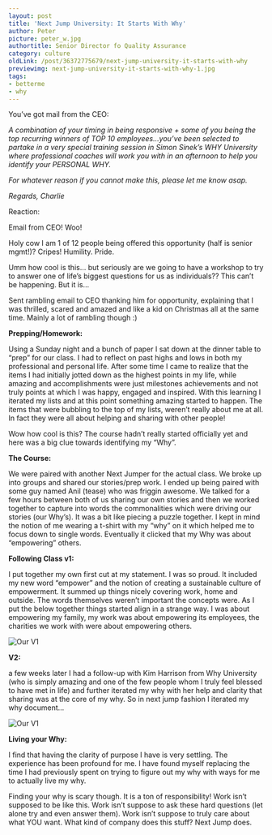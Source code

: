 ```yaml
---
layout: post
title: 'Next Jump University: It Starts With Why'
author: Peter
picture: peter_w.jpg
authortitle: Senior Director fo Quality Assurance
category: culture
oldLink: /post/36372775679/next-jump-university-it-starts-with-why
previewimg: next-jump-university-it-starts-with-why-1.jpg
tags:
- betterme
- why
---
```


You’ve got mail from the CEO:

*A combination of your timing in being responsive + some of you being the top recurring winners of TOP 10 employees…you’ve been selected to partake in a very special training session in Simon Sinek’s WHY University where professional coaches will work you with in an afternoon to help you identify your PERSONAL WHY.*

*For whatever reason if you cannot make this, please let me know asap.*

*Regards,*
*Charlie*

Reaction:

Email from CEO! Woo!

Holy cow I am 1 of 12 people being offered this opportunity (half is senior mgmt!)? Cripes! Humility. Pride.

Umm how cool is this… but seriously are we going to have a workshop to try to answer one of life’s biggest questions for us as individuals?? This can’t be happening. But it is…

Sent rambling email to CEO thanking him for opportunity, explaining that I was thrilled, scared and amazed and like a kid on Christmas all at the same time. Mainly a lot of rambling though :)


**Prepping/Homework:**

Using a Sunday night and a bunch of paper I sat down at the dinner table to “prep” for our class. I had to reflect on past highs and lows in both my professional and personal life. After some time I came to realize that the items I had initially jotted down as the highest points in my life, while amazing and accomplishments were just milestones achievements and not truly points at which I was happy, engaged and inspired. With this learning I iterated my lists and at this point something amazing started to happen. The items that were bubbling to the top of my lists, weren’t really about me at all. In fact they were all about helping and sharing with other people!

Wow how cool is this? The course hadn’t really started officially yet and here was a big clue towards identifying my “Why”.

**The Course:**

We were paired with another Next Jumper for the actual class. We broke up into groups and shared our stories/prep work. I ended up being paired with some guy named Anil (tease) who was friggin awesome. We talked for a few hours between both of us sharing our own stories and then we worked together to capture into words the commonalities which were driving our stories (our Why’s). It was a bit like piecing a puzzle together. I kept in mind the notion of me wearing a t-shirt with my “why” on it which helped me to focus down to single words. Eventually it clicked that my Why was about “empowering” others.

**Following Class v1:**

I put together my own first cut at my statement. I was so proud. It included my new word “empower” and the notion of creating a sustainable culture of empowerment. It summed up things nicely covering work, home and outside. The words themselves weren’t important the concepts were.
As I put the below together things started align in a strange way. I was about empowering my family, my work was about empowering its employees, the charities we work with were about empowering others.


![Our V1](/images/next-jump-university-it-starts-with-why-1.jpg)

**V2:**

a few weeks later I had a follow-up with Kim Harrison from Why University (who is simply amazing and one of the few people whom I truly feel blessed to have met in life) and further iterated my why with her help and clarity that sharing was at the core of my why. So in next jump fashion I iterated my why document…

![Our V1](/images/next-jump-university-it-starts-with-why-2.jpg)

**Living your Why:**

I find that having the clarity of purpose I have is very settling. The experience has been profound for me. I have found myself replacing the time I had previously spent on trying to figure out my why with ways for me to actually live my why.

Finding your why is scary though. It is a ton of responsibility!
Work isn’t supposed to be like this. Work isn’t suppose to ask these hard questions (let alone try and even answer them). Work isn’t suppose to truly care about what YOU want. What kind of company does this stuff? Next Jump does.
